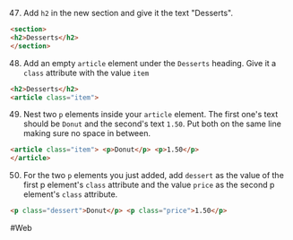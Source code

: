 47. Add `h2` in the new section and give it the text "Desserts".

```html
<section>
<h2>Desserts</h2>
</section>
```

48. Add an empty `article` element under the `Desserts` heading. Give it a `class`  attribute with the value `item`

```html
<h2>Desserts</h2>
<article class="item">
```

49. Nest two `p` elements inside your `article` element. The first one's text should be `Donut` and the second's text `1.50`. Put both on the same line making sure no space in between.

```html
<article class="item"> <p>Donut</p> <p>1.50</p>
</article>
```

50. For the two `p` elements you just added, add `dessert` as the value of the first p element's `class` attribute and the value `price` as the second p element's `class` attribute.

```html
<p class="dessert">Donut</p> <p class="price">1.50</p>
```

#Web